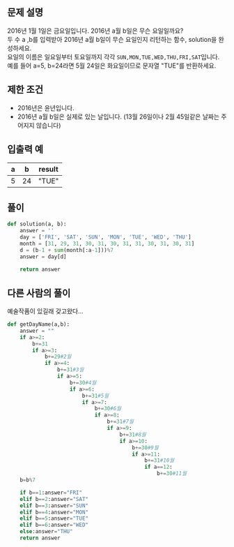 ## 문제 설명
2016년 1월 1일은 금요일입니다. 2016년 a월 b일은 무슨 요일일까요?  
두 수 a ,b를 입력받아 2016년 a월 b일이 무슨 요일인지 리턴하는 함수, solution을 완성하세요.  
요일의 이름은 일요일부터 토요일까지 각각 
```SUN,MON,TUE,WED,THU,FRI,SAT```입니다.  
예를 들어 a=5, b=24라면 5월 24일은 화요일이므로 문자열 "TUE"를 반환하세요.

## 제한 조건
* 2016년은 윤년입니다.
* 2016년 a월 b일은 실제로 있는 날입니다. (13월 26일이나 2월 45일같은 날짜는 주어지지 않습니다)

## 입출력 예
|a|	b|	result|
|:---:|:---:|:---:|
|5|	24|	"TUE"|

## **풀이**

```python
def solution(a, b):
    answer = ''
    day = ['FRI', 'SAT', 'SUN', 'MON', 'TUE', 'WED', 'THU']
    month = [31, 29, 31, 30, 31, 30, 31, 31, 30, 31, 30, 31]
    d = (b-1 + sum(month[:a-1]))%7
    answer = day[d]
    
    return answer
```

## 다른 사람의 풀이
예술작품이 있길래 갖고왔다...
```python
def getDayName(a,b):
    answer = ""
    if a>=2:
        b+=31
        if a>=3:
            b+=29#2월
            if a>=4:
                b+=31#3월
                if a>=5:
                    b+=30#4월
                    if a>=6:
                        b+=31#5월
                        if a>=7:
                            b+=30#6월
                            if a>=8:
                                b+=31#7월
                                if a>=9:
                                    b+=31#8월
                                    if a>=10:
                                        b+=30#9월
                                        if a>=11:
                                            b+=31#10월
                                            if a==12:
                                                b+=30#11월
    b=b%7

    if b==1:answer="FRI"
    elif b==2:answer="SAT" 
    elif b==3:answer="SUN"
    elif b==4:answer="MON"
    elif b==5:answer="TUE"
    elif b==6:answer="WED"
    else:answer="THU"
    return answer
```
